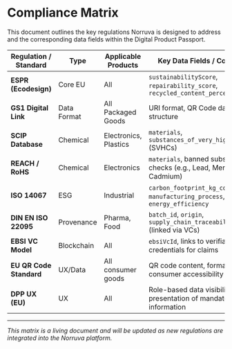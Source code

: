 # Compliance Matrix

This document outlines the key regulations Norruva is designed to address and the corresponding data fields within the Digital Product Passport.

| Regulation / Standard   | Type          | Applicable Products      | Key Data Fields / Concepts                                                              |
| ----------------------- | ------------- | ------------------------ | --------------------------------------------------------------------------------------- |
| **ESPR (Ecodesign)**    | Core EU       | All                      | `sustainabilityScore`, `repairability_score`, `recycled_content_percentage`             |
| **GS1 Digital Link**    | Data Format   | All Packaged Goods       | URI format, QR Code data structure                                                      |
| **SCIP Database**       | Chemical      | Electronics, Plastics    | `materials`, `substances_of_very_high_concern` (SVHCs)                                  |
| **REACH / RoHS**        | Chemical      | Electronics              | `materials`, banned substance checks (e.g., Lead, Mercury, Cadmium)                     |
| **ISO 14067**           | ESG           | Industrial               | `carbon_footprint_kg_co2e`, `manufacturing_process`, `energy_efficiency`                |
| **DIN EN ISO 22095**    | Provenance    | Pharma, Food             | `batch_id`, `origin`, `supply_chain_traceability` (linked via VCs)                      |
| **EBSI VC Model**       | Blockchain    | All                      | `ebsiVcId`, links to verifiable credentials for claims                                  |
| **EU QR Code Standard** | UX/Data       | All consumer goods       | QR code content, format for consumer accessibility                                      |
| **DPP UX (EU)**         | UX            | All                      | Role-based data visibility, clear presentation of mandatory information                 |

---
_This matrix is a living document and will be updated as new regulations are integrated into the Norruva platform._
